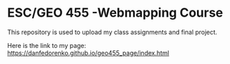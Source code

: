# ESC/GEO 455 -Webmapping Course

This repository is used to upload my class assignments and final project.

Here is the link to my page: https://danfedorenko.github.io/geo455_page/index.html
